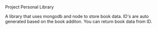 Project Personal Library

A library that uses mongodb and node to store book data. ID's are auto generated based on the book additon. You can return book data from ID. 
